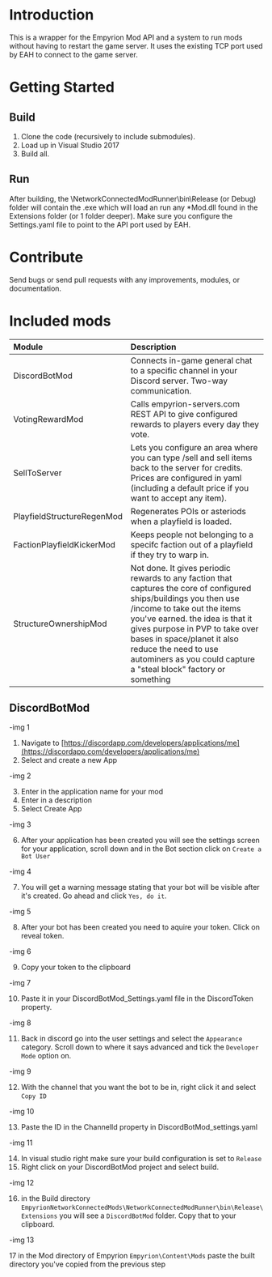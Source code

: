 # Introduction
This is a wrapper for the Empyrion Mod API and a system to run mods without having to restart the game server.  It uses the existing TCP port used by EAH to connect to the game server.

# Getting Started

## Build
1.	Clone the code (recursively to include submodules).
2.	Load up in Visual Studio 2017
3.  Build all.

 ## Run
After building, the \NetworkConnectedModRunner\bin\Release (or Debug) folder will contain the .exe which will load an run any *Mod.dll found in the Extensions folder (or 1 folder deeper).
Make sure you configure the Settings.yaml file to point to the API port used by EAH.

# Contribute
Send bugs or send pull requests with any improvements, modules, or documentation.

# Included mods
| Module | Description |
|:-----------|:-----------|
| DiscordBotMod | Connects in-game general chat to a specific channel in your Discord server.  Two-way communication. |
| VotingRewardMod | Calls empyrion-servers.com REST API to give configured rewards to players every day they vote. |
| SellToServer | Lets you configure an area where you can type /sell and sell items back to the server for credits.  Prices are configured in yaml (including a default price if you want to accept any item). |
| PlayfieldStructureRegenMod| Regenerates POIs or asteriods when a playfield is loaded. |
| FactionPlayfieldKickerMod| Keeps people not belonging to a specifc faction out of a playfield if they try to warp in. |
| StructureOwnershipMod | Not done. It gives periodic rewards to any faction that captures the core of configured ships/buildings you then use /income to take out the items you've earned. the idea is that it gives purpose in PVP to take over bases in space/planet it also reduce the need to use autominers as you could capture a "steal block" factory or something |




## DiscordBotMod

-img 1

1) Navigate to [https://discordapp.com/developers/applications/me](https://discordapp.com/developers/applications/me)
2) Select and create a new App

-img 2

3) Enter in the application name for your mod
4) Enter in a description
5) Select Create App

-img 3

6) After your application has been created you will see the settings screen for your application,
   scroll down and in the Bot section click on `Create a Bot User`
   
-img 4

7) You will get a warning message stating that your bot will be visible after it's created.
   Go ahead and click `Yes, do it`.
   
-img 5

8) After your bot has been created you need to aquire your token.  Click on reveal token.

-img 6

9) Copy your token to the clipboard

-img 7

10) Paste it in your DiscordBotMod_Settings.yaml file in the DiscordToken property.

-img 8

11) Back in discord go into the user settings and select the `Appearance` category.  Scroll down
    to where it says advanced and tick the `Developer Mode` option on.
    
-img 9

12) With the channel that you want the bot to be in, right click it and select `Copy ID`

-img 10

13) Paste the ID in the ChannelId property in DiscordBotMod_settings.yaml

-img 11

14) In visual studio right make sure your build configuration is set to `Release`
15) Right click on your DiscordBotMod project and select build.

-img 12

16) in the Build directory `EmpyrionNetworkConnectedMods\NetworkConnectedModRunner\bin\Release\Extensions`
    you will see a `DiscordBotMod` folder.  Copy that to your clipboard.
    
-img 13

17 in the Mod directory of Empyrion `Empyrion\Content\Mods` paste the built directory you've copied from the previous
   step